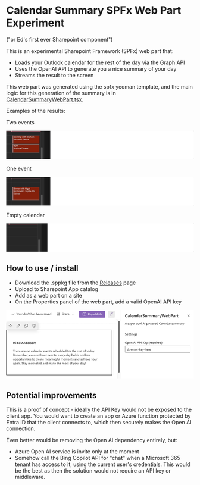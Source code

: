 # Calendar Summary SPFx Web Part Experiment

("or Ed's first ever Sharepoint component")

This is an experimental Sharepoint Framework (SPFx) web part that:

- Loads your Outlook calendar for the rest of the day via the Graph API
- Uses the OpenAI API to generate you a nice summary of your day
- Streams the result to the screen

This web part was generated using the spfx yeoman template, and the main logic for this generation of the summary is in [CalendarSummaryWebPart.tsx](/src/webparts/calendarSummaryWebPart/components/CalendarSummaryWebPart.tsx).

Examples of the results:

Two events

![image of two events](docs/sharepoint-1.gif)

One event

![image of one events](docs/sharepoint-2.gif)

Empty calendar

![Empty calendar](docs/sharepoint-3.gif)

## How to use / install

- Download the .sppkg file from the [Releases](https://github.com/edandersen/calendar-summary-spfx/releases/) page
- Upload to Sharepoint App catalog
- Add as a web part on a site
- On the Properties panel of the web part, add a valid OpenAI API key

![Property setting](docs/sharepoint-4.png)

## Potential improvements

This is a proof of concept - ideally the API Key would not be exposed to the client app. You would want to create an app or Azure function protected by Entra ID that the client connects to, which then securely makes the Open AI connection. 

Even better would be removing the Open AI dependency entirely, but:

- Azure Open AI service is invite only at the moment
- Somehow call the Bing Copilot API for "chat" when a Microsoft 365 tenant has access to it, using the current user's credentials. This would be the best as then the solution would not require an API key or middleware.

